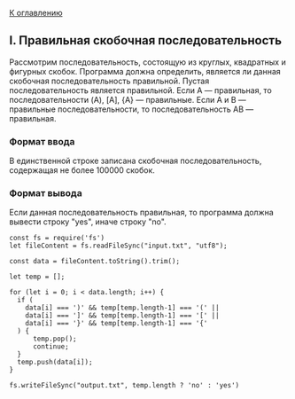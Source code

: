 [К оглавлению](https://github.com/st119149/yandex-algorithms-4.0/blob/main/README.md)

## I. Правильная скобочная последовательность
Рассмотрим последовательность, состоящую из круглых, квадратных и фигурных скобок. Программа должна определить, является ли данная скобочная последовательность правильной. Пустая последовательность является правильной. Если A — правильная, то последовательности (A), [A], {A} — правильные. Если A и B — правильные последовательности, то последовательность AB — правильная.

### Формат ввода
В единственной строке записана скобочная последовательность, содержащая не более 100000 скобок.

### Формат вывода
Если данная последовательность правильная, то программа должна вывести строку "yes", иначе строку "no". 
```
const fs = require('fs')
let fileContent = fs.readFileSync("input.txt", "utf8");

const data = fileContent.toString().trim();

let temp = [];

for (let i = 0; i < data.length; i++) {
  if (
    data[i] === ')' && temp[temp.length-1] === '(' ||
    data[i] === ']' && temp[temp.length-1] === '[' ||
    data[i] === '}' && temp[temp.length-1] === '{'
  ) {
      temp.pop();
      continue;
  }
  temp.push(data[i]);
}

fs.writeFileSync("output.txt", temp.length ? 'no' : 'yes')
```